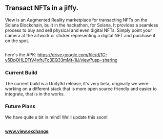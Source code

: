 ## Transact NFTs in a jiffy.

View is an Augmented Reality marketplace for transacting NFTs on the Solana Blockchain, built in the hackathon, for Solana. It provides a seamless process to buy and sell physical and even digital NFTs. Simply point your camera at the artwork or sticker representing a digital NFT and purchase it on the spot.

##

here's the APK: https://drive.google.com/file/d/1C-y5DpOHLDTtV4vfrJFc3EQ33mMt-1iJ/view?usp=sharing


### Current Build

The current build is a Unity3d release, it's very beta, originally we were working on a different stack that is more open source friendly and easier to integrate, that is in the works.


### Future Plans

We have quite a bit in mind! We'll update this soon!

##

#### www.view.exchange

##
